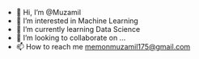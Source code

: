 - 👋 Hi, I’m @Muzamil
- 👀 I’m interested in Machine Learning
- 🌱 I’m currently learning Data Science
- 💞️ I’m looking to collaborate on ...
- 📫 How to reach me memonmuzamil175@gmail.com

<!---
MuzamilMe/MuzamilMe is a ✨ special ✨ repository because its `README.md` (this file) appears on your GitHub profile.
You can click the Preview link to take a look at your changes.
--->
